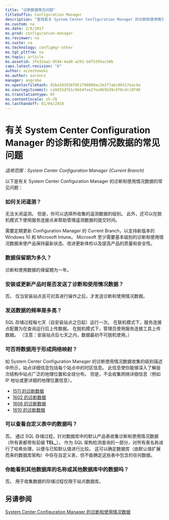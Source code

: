 ```yaml
---
title: "诊断数据常见问题"
titleSuffix: Configuration Manager
description: "查找有关 System Center Configuration Manager 的诊断和使用情况数据的常见问题。"
ms.custom: na
ms.date: 2/8/2017
ms.prod: configuration-manager
ms.reviewer: na
ms.suite: na
ms.technology: configmgr-other
ms.tgt_pltfrm: na
ms.topic: article
ms.assetid: 3fe32aa2-d594-4ad0-a291-b8f5395ac50b
caps.latest.revision: "6"
author: aczechowski
ms.author: aaroncz
manager: angrobe
ms.openlocfilehash: 91be283558f051f90080ac2e2f7abc09317eac4a
ms.sourcegitcommit: ca9d15dfb1c9eb47ee27ea9b5b39c9f8cdcc0748
ms.translationtype: HT
ms.contentlocale: zh-CN
ms.lasthandoff: 01/04/2018
---
```

# <a name="frequently-asked-questions-about-diagnostics-and-usage-data-for-system-center-configuration-manager"></a>有关 System Center Configuration Manager 的诊断和使用情况数据的常见问题

*适用范围：System Center Configuration Manager (Current Branch)*

以下是有关 System Center Configuration Manager 的诊断和使用情况数据的常见问题：  

###  <a name="bkmk_off"></a> 如何关闭遥测？  
无法关闭遥测。 但是，你可以选择所收集的遥测数据的级别。 此外，还可以在脱机模式下使用服务连接点来帮助管理遥测数据的提交时间。

需要定期更新 Configuration Manager 的 Current Branch，以支持新版本的 Windows 10 和 Microsoft Intune。 Microsoft 至少需要基本级别的诊断和使用情况数据来使产品保持最新状态、改进更新体检以及提高产品的质量和安全性。

###  <a name="bkmk_retention"></a> 数据保留期为多久？  
 诊断和使用数据的保留期为一年。  

###  <a name="bkmk_update"></a> 安装或更新产品时是否发送了诊断和使用情况数据？  
 否。 仅当安装站点且可对其进行操作之后，才发送诊断和使用情况数据。  

###  <a name="bkmk_frequency"></a> 发送数据的频率是多高？  
 SQL 存储过程每七天（自安装站点之日起）运行一次。 在联机模式下，服务连接点配置为在查询运行后上传数据。 在脱机模式下，管理员使用服务连接工具上传数据。 （注意：安装站点后七天之内，数据最初不可脱机使用。）  

###  <a name="bkmk_network"></a> 可否将数据用于形成网络映射？  
 如 System Center Configuration Manager 的诊断使用情况数据收集的级别描述中所示，站点详细信息包括每个站点中的时区信息。 此信息使你能够深入了解层次结构中站点广泛的地理位置和全球分布。 但是，不会收集网络详细信息（例如 IP 地址或更详细的地理位置信息）。
 - [1511 的诊断数据](/sccm/core/plan-design/diagnostics/levels-of-diagnostic-usage-data-collection-1511)
 - [1602 的诊断数据](/sccm/core/plan-design/diagnostics/levels-of-diagnostic-usage-data-collection-1602)
 - [1606 的诊断数据](/sccm/core/plan-design/diagnostics/levels-of-diagnostic-usage-data-collection-1606)
 - [1610 的诊断数据](/sccm/core/plan-design/diagnostics/levels-of-diagnostic-usage-data-collection-1610)


###  <a name="bkmk_tables"></a> 可以查看自定义表中的数据吗？  
 否。 通过 SQL 存储过程，针对数据库中的默认产品表收集诊断和使用情况数据（所有表都带有前缀 **TEL_**）。 作为 SQL 架构检测查询的一部分，对所有表名称进行了哈希处理，以便与已知默认值进行比较。 这可以确定数据库（由默认值扩展而来的数据库架构）中存在自定义表，但不能确定这些表中包含的任何数据。  

###  <a name="bkmk_databases"></a>你能看到其他数据库的名称或其他数据库中的数据吗？  
 否。 用于收集数据的存储过程仅限于站点数据库。  

## <a name="see-also"></a>另请参阅  
 [System Center Configuration Manager 的诊断和使用情况数据](../../core/plan-design/diagnostics/diagnostics-and-usage-data.md)
